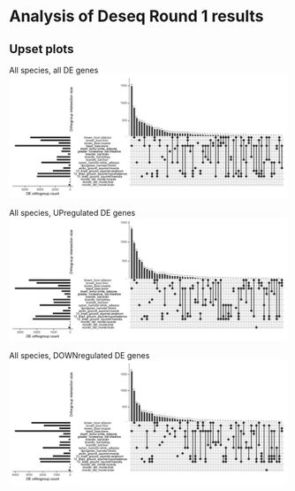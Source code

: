 # Analysis of Deseq Round 1 results

## Upset plots
All species, all DE genes
![All species, all DE genes](supporting_images/ALL_species.upset.png)

All species, UPregulated DE genes
![All species, UPregulated DE genes](supporting_images/ALL_species.UP.upset.png)

All species, DOWNregulated DE genes
![All species, UPregulated DE genes](supporting_images/ALL_species.DOWN.upset.png)
